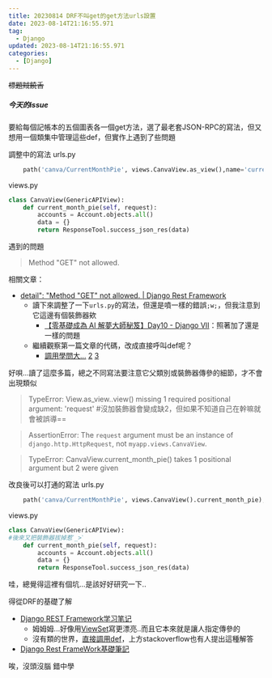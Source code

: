```yaml
---
title: 20230814 DRF不叫get的get方法urls設置
date: 2023-08-14T21:16:55.971
tag:
  - Django
updated: 2023-08-14T21:16:55.971
categories:
  - [Django]
---
```

~~標題賊饒舌~~
##### 今天的issue
要給每個記帳本的五個圖表各一個get方法，選了最老套JSON-RPC的寫法，但又想用一個類集中管理這些def，但實作上遇到了些問題

調整中的寫法
urls.py
```py
    path('canva/CurrentMonthPie', views.CanvaView.as_view(),name='current_month_pie'),
```
views.py
```py
class CanvaView(GenericAPIView):
    def current_month_pie(self, request):
        accounts = Account.objects.all()
        data = {}
        return ResponseTool.success_json_res(data)
```
遇到的問題
>Method \"GET\" not allowed.

相關文章：
- [detail": "Method \"GET\" not allowed. | Django Rest Framework](https://stackoverflow.com/questions/75179072/detail-method-get-not-allowed-django-rest-framework)
  - 讀下來調整了一下`urls.py`的寫法，但還是噴一樣的錯誤`;w;`，但我注意到它這邊有個裝飾器欸
    - [【零基礎成為 AI 解夢大師秘笈】Day10 - Django VII](https://ithelp.ithome.com.tw/articles/10244040)：照著加了還是一樣的問題
  - 繼續觀察第一篇文章的代碼，改成直接呼叫def呢？
    - [調用學問大...](https://stackoverflow.com/questions/45720065/django-missing-1-required-positional-argument-request) [2](https://stackoverflow.com/questions/71838282/the-request-argument-must-be-an-instance-of-django-http-httprequest-not-bu) [3](https://stackoverflow.com/questions/64220053/how-to-convert-a-django-rest-framework-request-object-with-data-to-a-django-http)

好唄...讀了這麼多篇，總之不同寫法要注意它父類別或裝飾器傳參的細節，才不會出現類似
>TypeError: View.as_view.<locals>.view() missing 1 required positional argument: 'request' #沒加裝飾器會變成缺2，但如果不知道自己在幹嘛就會被誤導==

>AssertionError: The `request` argument must be an instance of `django.http.HttpRequest`, not `myapp.views.CanvaView`.

>TypeError: CanvaView.current_month_pie() takes 1 positional argument but 2 were given

改良後可以打通的寫法
urls.py
```py
    path('canva/CurrentMonthPie', views.CanvaView().current_month_pie), # CanvaView()表這個物件本身，這樣才能正確調用到def，不然它會說它找不到 沒有這個成員
```
views.py
```py
class CanvaView(GenericAPIView):
#後來又把裝飾器拔掉惹ˊ_>ˋ
    def current_month_pie(self, request):
        accounts = Account.objects.all()
        data = {}
        return ResponseTool.success_json_res(data)
```
哇，總覺得這裡有個坑...是該好好研究一下..

得從DRF的基礎了解
- [Django REST Framework学习笔记](https://zhuanlan.zhihu.com/p/44379108)
  - 姆姆姆...好像用[ViewSet](https://blog.csdn.net/weixin_43661701/article/details/111880470)寫更漂亮..而且它本來就是讓人指定傳參的
  - 沒有類的世界，[直接調用def](https://zhuanlan.zhihu.com/p/35348643)，上方stackoverflow也有人提出這種解答
- [Django Rest FrameWork基礎筆記](https://hackmd.io/@_FqBW8dGS8a5ZqhdMwvpuA/H1gZmMGzv)

唉，沒頭沒腦 錯中學